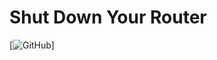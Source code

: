 # Shut Down Your Router
[![GitHub](https://img.shields.io/github/license/esirplayground/luci-app-poweroff?label=LICENSE&logo=github&logoColor=%20)]
